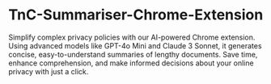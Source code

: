# TnC-Summariser-Chrome-Extension
Simplify complex privacy policies with our AI-powered Chrome extension. Using advanced models like GPT-4o Mini and Claude 3 Sonnet, it generates concise, easy-to-understand summaries of lengthy documents. Save time, enhance comprehension, and make informed decisions about your online privacy with just a click.

